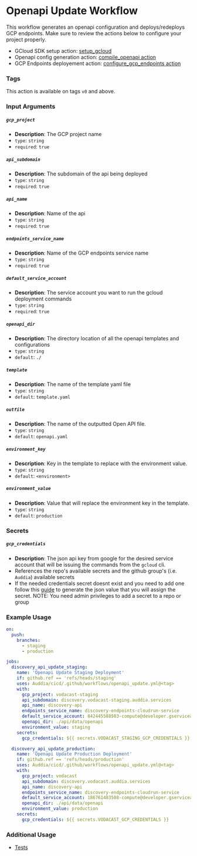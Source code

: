 # Openapi Update Workflow
This workflow generates an openapi configuration and deploys/redeploys GCP endpoints. Make sure to review the actions below to configure your project properly. 

* GCloud SDK setup action: [setup_gcloud](../../actions/setup_gcloud/README.md)
* Openapi config generation action: [compile_openapi action](../../actions/compile_openapi/README.md)
* GCP Endpoints deployement action: [configure_gcp_endpoints action](../../actions/configure_gcp_endpoints/README.md)

### Tags
This action is available on tags `v0` and above.


### Input Arguments

##### `gcp_project`
* **Description**: The GCP project name
* `type`: `string`
* `required`: `true`

##### `api_subdomain`
* **Description**: The subdomain of the api being deployed
* `type`: `string`
* `required`: `true`

##### `api_name`
* **Description**: Name of the api
* `type`: `string`
* `required`: `true`

##### `endpoints_service_name`
* **Description**: Name of the GCP endpoints service name 
* `type`: `string`
* `required`: `true`

##### `default_service_account`
* **Description**: The service account you want to run the gcloud deployment commands
* `type`: `string`
* `required`: `true`

##### `openapi_dir`
* **Description**: The directory location of all the openapi templates and configurations
* `type`: `string`
* `default`: `./`

##### `template`
* **Description**: The name of the template yaml file
* `type`: `string`
* `default`: `template.yaml`

##### `outfile`
* **Description**: The name of the outputted Open API file.
* `type`: `string`
* `default`: `openapi.yaml`

##### `environment_key`
* **Description**: Key in the template to replace with the environment value.
* `type`: `string`
* `default`: `<environment>`

##### `environment_value`
* **Description**: Value that will replace the environment key in the template.
* `type`: `string`
* `default`: `production`


### Secrets

##### `gcp_credentials`
* **Description**: The json api key from google for the desired service account that will be issuing the commands from the `gcloud` cli.
* References the repo's available secrets and the github group's (i.e. `Auddia`) available secrets
* If the needed credentials secret doesnt exist and you need to add one follow this [guide](https://cloud.google.com/docs/authentication/getting-started#create-service-account-console) to generate the json value that you will assign the secret. NOTE: You need admin privileges to add a secret to a repo or group


### Example Usage
```yaml
on:
  push:
    branches:
      - staging
      - production

jobs:
  discovery_api_update_staging:
    name: 'Openapi Update Staging Deployment'
    if: github.ref == 'refs/heads/staging'
    uses: Auddia/cicd/.github/workflows/openapi_update.yml@<tag>
    with:
      gcp_project: vodacast-staging
      api_subdomain: discovery.vodacast-staging.auddia.services
      api_name: discovery-api
      endpoints_service_name: discovery-endpoints-cloudrun-service
      default_service_account: 842445588503-compute@developer.gserviceaccount.com
      openapi_dir: ./api/data/openapi
      environment_value: staging
    secrets:
      gcp_credentials: ${{ secrets.VODACAST_STAGING_GCP_CREDENTIALS }}

  discovery_api_update_production:
    name: 'Openapi Update Production Deployment'
    if: github.ref == 'refs/heads/production'
    uses: Auddia/cicd/.github/workflows/openapi_update.yml@<tag>
    with:
      gcp_project: vodacast
      api_subdomain: discovery.vodacast.auddia.services
      api_name: discovery-api
      endpoints_service_name: discovery-endpoints-cloudrun-service
      default_service_account: 186761483508-compute@developer.gserviceaccount.com
      openapi_dir: ./api/data/openapi
      environment_value: production
    secrets:
      gcp_credentials: ${{ secrets.VODACAST_GCP_CREDENTIALS }}
```

### Additional Usage
* [Tests]()